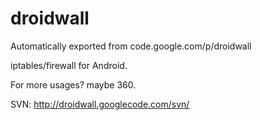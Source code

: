 # droidwall
Automatically exported from code.google.com/p/droidwall


iptables/firewall for Android.

For more usages? maybe 360.

SVN: http://droidwall.googlecode.com/svn/
